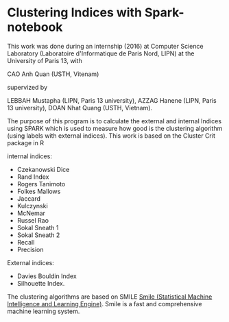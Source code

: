# Clustering Indices  with Spark-notebook

This work was done during an internship (2016) at Computer Science Laboratory (Laboratoire d'Informatique de Paris Nord, LIPN) at the University of Paris 13, with 

CAO Anh Quan (USTH, Vitenam)

supervized by  

LEBBAH Mustapha (LIPN, Paris 13 university), 
AZZAG Hanene (LIPN, Paris 13 university), 
DOAN Nhat Quang (USTH, Vietnam). 

The purpose of this program is to calculate the external and internal Indices  using SPARK which is used to measure how good is the clustering algorithm (using labels with external indices).  This work is based on the Cluster Crit package in R
 
internal indices:
* Czekanowski Dice 
* Rand Index
* Rogers Tanimoto 
* Folkes Mallows 
* Jaccard 
* Kulczynski
* McNemar
* Russel Rao
* Sokal Sneath 1
* Sokal Sneath 2
* Recall
* Precision

External indices:
* Davies Bouldin Index 
* Silhouette Index.

The clustering algorithms are based on SMILE [Smile (Statistical Machine Intelligence and Learning Engine)](https://github.com/haifengl/smile). Smile is a fast and comprehensive machine learning system. 
